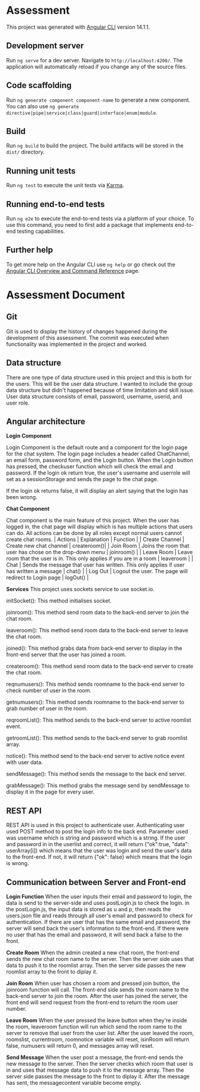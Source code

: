# Assessment

This project was generated with [Angular CLI](https://github.com/angular/angular-cli) version 14.1.1.

## Development server

Run `ng serve` for a dev server. Navigate to `http://localhost:4200/`. The application will automatically reload if you change any of the source files.

## Code scaffolding

Run `ng generate component component-name` to generate a new component. You can also use `ng generate directive|pipe|service|class|guard|interface|enum|module`.

## Build

Run `ng build` to build the project. The build artifacts will be stored in the `dist/` directory.

## Running unit tests

Run `ng test` to execute the unit tests via [Karma](https://karma-runner.github.io).

## Running end-to-end tests

Run `ng e2e` to execute the end-to-end tests via a platform of your choice. To use this command, you need to first add a package that implements end-to-end testing capabilities.

## Further help

To get more help on the Angular CLI use `ng help` or go check out the [Angular CLI Overview and Command Reference](https://angular.io/cli) page.

# Assessment Document

## Git

Git is used to display the history of changes happened during the development of this assessment. The commit was executed when functionality was implemented in the project and worked.

## Data structure 

There are one type of data structure used in this project and this is both for the users. This will be the user data structure. I wanted to include the group data structure but didn't happened because of time limitation and skill issue.  User data structure consists of email, password, username, userid, and user role.

## Angular architecture

**Login Component** 

Login Component is the default route and a component for the login page for the chat system. The login page includes a header called ChatChannel, an email form, password form, and the Login button. When the Login button has pressed, the checkuser function which will check the email and password. If the login ok return true, the user's username and userrole will set as a sessionStorage and sends the page to the chat page. 

If the login ok returns false, it will display an alert saying that the login has been wrong. 


**Chat Component**

Chat component is the main feature of this project. When the user has logged in, the chat page will display which is has multiple actions that users can do. All actions can be done by all roles except normal users cannot create chat rooms. 
| Actions | Explanation | Function |
| Create Channel | Create new chat channel | createroom()|
| Join Room | Joins the room that user has chose on the drop-down menu | joinroom() |
| Leave Room | Leave room that the user is in. This only applies if you are in a room | leaveroom | 
| Chat | Sends the message that user has written. This only applies if user has written a message | chat() |
| Log Out | Logout the user. The page will redirect to Login page | logOut() |

**Services**
This project uses sockets service to use socket.io.

initSocket(): This method initialises socket.

joinroom(): This method send room data to the back-end server to join the chat room.

leaveroom(): This method send room data to the back-end server to leave the chat room.

joined(): This method grabs data from back-end server to display in the front-end server that the user has joined a room. 

createroom(): This method send room data to the back-end server to create the chat room.

reqnumusers(): This method sends roomname to the back-end server to check number of user in the room.

getnumusers(): This method sends roomname to the back-end server to grab number of user in the room.

reqroomList(): This method sends to the back-end server to active roomlist event.

getroomList(): This method sends to the back-end server to grab roomlist array.

notice(): This method send to the back-end server to active notice event with user data.

sendMessage(): This method sends the message to the back end server.

grabMessage(): This method grabs the message send by sendMessage to display it in the page for every user.

## REST API
REST API is used in this project to authenticate user. Authenticating user used POST method to post the login info to the back end. Parameter used was username which is string and password which is a string. If the user and password in in the userlist and correct, it will return {"ok":true, "data": userArray[i]} which means that the user was login and send the user's data to the front-end. If not, it will return {"ok": false} which means that the login is wrong. 

## Communication between Server and Front-end

**Login Function**
When the user inputs their email and password to login, the data is send to the server-side and uses postLogin.js to check the login. in the postLogin.js, the input data is stored as u and p, then reads the users.json file and reads through all user's email and password to check for authentication. If there are user that has the same email and password, the server will send back the user's information to the front-end. If there were no user that has the email and password, it will send back a false to the front.

**Create Room**
When the admin created a new chat room, the front-end sends the new chat room name to the server. Then the server side uses that data to push it to the roomlist array. Then the server side passes the new roomlist array to the front to diplay it. 

**Join Room** 
When user has chosen a room and pressed join button, the joinroom function will call. The front-end side sends the room name to the back-end server to join the room. After the user has joined the server, the front end will send request from the front-end to return the room user number. 

**Leave Room**
When the user pressed the leave button when they're inside the room, leaveroom function will run which send the room name to the server to remove that user from the user list. After the user leaved the room, roomslist, currentroom, roomnotice variable will reset, isinRoom will return false, numusers will return 0, and messages array will reset.

**Send Message**
When the user post a message, the front-end sends the new message to the server. Then the server checks which room that user is in and uses that message data to push it to the message array. Then the server side passes the message to the front to diplay it. After the message has sent, the messagecontent variable become empty. 







